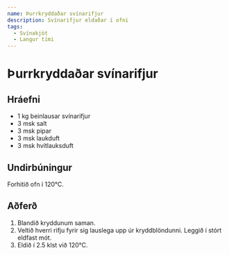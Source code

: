 ```yaml
---
name: Þurrkryddaðar svínarifjur
description: Svínarifjur eldaðar í ofni
tags:
  - Svínakjöt
  - Langur tími
---
```


# Þurrkryddaðar svínarifjur

## Hráefni

- 1 kg beinlausar svínarifjur
- 3 msk salt
- 3 msk pipar
- 3 msk laukduft
- 3 msk hvítlauksduft

## Undirbúningur

Forhitið ofn í 120°C.

## Aðferð

1. Blandið kryddunum saman.
2. Veltið hverri rifju fyrir sig lauslega upp úr kryddblöndunni. Leggið í stórt eldfast mót.
3. Eldið í 2.5 klst við 120°C.
